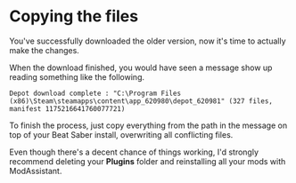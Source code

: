 # Copying the files

You've successfully downloaded the older version, now it's time to actually make the changes.

When the download finished, you would have seen a message show up reading something like the following.

```
Depot download complete : "C:\Program Files (x86)\Steam\steamapps\content\app_620980\depot_620981" (327 files, manifest 1175216641760077721)
```

To finish the process, just copy everything from the path in the message on top of your Beat Saber install, overwriting all conflicting files.

Even though there's a decent chance of things working, I'd strongly recommend deleting your **Plugins** folder and reinstalling all your mods with ModAssistant.

